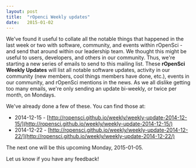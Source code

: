 ```yaml
---
layout: post
title:  "rOpenci Weekly updates"
date:   2015-01-02
---
```


We've found it useful to collate all the notable things that happened in the last week or two with software, community, and events within rOpenSci - and send that around within our leadership team. We thought this might be useful to users, developers, and others in our community. Thus, we're starting a new series of emails to send to this mailing list. These __rOpenSci Weekly Updates__ will list all notable software updates, activity in our community (new members, cool things members have done, etc.), events in our community, and rOpenSci mentions in the news. As we all dislike getting too many emails, we're only sending an update bi-weekly, or twice per month, on Mondays.

We've already done a few of these. You can find those at:

* 2014-12-15 - [http://ropensci.github.io/weekly/weekly-update-2014-12-15/](http://ropensci.github.io/weekly/weekly-update-2014-12-15/)
* 2014-12-22 - [http://ropensci.github.io/weekly/weekly-update-2014-12-22/](http://ropensci.github.io/weekly/weekly-update-2014-12-22/)

The next one will be this upcoming Monday, 2015-01-05.

Let us know if you have any feedback!

